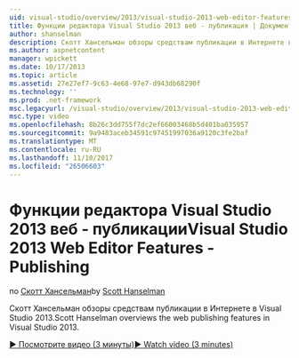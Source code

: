 ```yaml
---
uid: visual-studio/overview/2013/visual-studio-2013-web-editor-features-publishing
title: Функции редактора Visual Studio 2013 веб - публикация | Документы Microsoft
author: shanselman
description: Скотт Хансельман обзоры средствам публикации в Интернете в Visual Studio 2013.
ms.author: aspnetcontent
manager: wpickett
ms.date: 10/17/2013
ms.topic: article
ms.assetid: 27e27ef7-9c63-4e68-97e7-d943db68290f
ms.technology: ''
ms.prod: .net-framework
msc.legacyurl: /visual-studio/overview/2013/visual-studio-2013-web-editor-features-publishing
msc.type: video
ms.openlocfilehash: 8b26c3dd755f7dc2ef66003468b5d401ba035957
ms.sourcegitcommit: 9a9483aceb34591c97451997036a9120c3fe2baf
ms.translationtype: MT
ms.contentlocale: ru-RU
ms.lasthandoff: 11/10/2017
ms.locfileid: "26506603"
---
```

<a name="visual-studio-2013-web-editor-features---publishing"></a><span data-ttu-id="d010e-103">Функции редактора Visual Studio 2013 веб - публикации</span><span class="sxs-lookup"><span data-stu-id="d010e-103">Visual Studio 2013 Web Editor Features - Publishing</span></span>
====================
<span data-ttu-id="d010e-104">по [Скотт Хансельман](https://github.com/shanselman)</span><span class="sxs-lookup"><span data-stu-id="d010e-104">by [Scott Hanselman](https://github.com/shanselman)</span></span>

<span data-ttu-id="d010e-105">Скотт Хансельман обзоры средствам публикации в Интернете в Visual Studio 2013.</span><span class="sxs-lookup"><span data-stu-id="d010e-105">Scott Hanselman overviews the web publishing features in Visual Studio 2013.</span></span>

[<span data-ttu-id="d010e-106">&#9654; Посмотрите видео (3 минуты)</span><span class="sxs-lookup"><span data-stu-id="d010e-106">&#9654; Watch video (3 minutes)</span></span>](https://channel9.msdn.com/Blogs/ASP-NET-Site-Videos/visual-studio-2013-web-editor-features-publishing)
